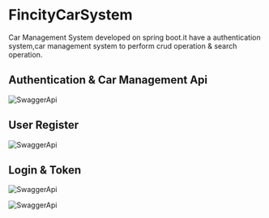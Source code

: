 # FincityCarSystem
Car Management System developed on spring boot.it have a authentication system,car management system to perform crud operation
& search operation.


## Authentication & Car Management Api
![SwaggerApi](https://user-images.githubusercontent.com/19189211/79818076-8952c680-83a4-11ea-83ec-26e65176ac75.png)

## User Register
![SwaggerApi](https://user-images.githubusercontent.com/19189211/79818240-f23a3e80-83a4-11ea-9b30-73bf98e8a3d2.png)

## Login & Token
![SwaggerApi](https://user-images.githubusercontent.com/19189211/79818342-30cff900-83a5-11ea-892a-1abb89ee7e8a.png)

![SwaggerApi](https://user-images.githubusercontent.com/19189211/79818406-565d0280-83a5-11ea-98a4-222246d239fd.png)
